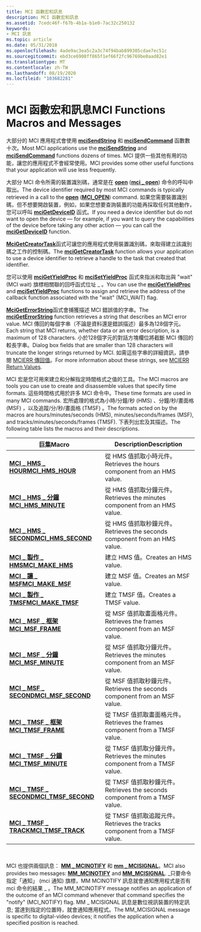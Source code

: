 ```yaml
---
title: MCI 函數宏和訊息
description: MCI 函數宏和訊息
ms.assetid: 7cedc46f-f67b-4b1a-b1e0-7ac32c250132
keywords:
- MCI 訊息
ms.topic: article
ms.date: 05/31/2018
ms.openlocfilehash: 4ade9ac3ea5c2a3c74f94bab899305cdae7ec51c
ms.sourcegitcommit: ebd3ce6908ff865f1ef66f2fc96769be0aad82e1
ms.translationtype: MT
ms.contentlocale: zh-TW
ms.lasthandoff: 08/19/2020
ms.locfileid: "103682281"
---
```

# <a name="mci-functions-macros-and-messages"></a><span data-ttu-id="c6fb2-104">MCI 函數宏和訊息</span><span class="sxs-lookup"><span data-stu-id="c6fb2-104">MCI Functions Macros and Messages</span></span>

<span data-ttu-id="c6fb2-105">大部分的 MCI 應用程式會使用 [**mciSendString**](/previous-versions//dd757161(v=vs.85)) 和 [**mciSendCommand**](/previous-versions//dd757160(v=vs.85)) 函數數十次。</span><span class="sxs-lookup"><span data-stu-id="c6fb2-105">Most MCI applications use the [**mciSendString**](/previous-versions//dd757161(v=vs.85)) and [**mciSendCommand**](/previous-versions//dd757160(v=vs.85)) functions dozens of times.</span></span> <span data-ttu-id="c6fb2-106">MCI 提供一些其他有用的功能，讓您的應用程式不會經常使用。</span><span class="sxs-lookup"><span data-stu-id="c6fb2-106">MCI provides some other useful functions that your application will use less frequently.</span></span>

<span data-ttu-id="c6fb2-107">大部分 MCI 命令所需的裝置識別碼，通常是在 [**open**](open.md) ([**mci \_ open**](mci-open.md)) 命令的呼叫中取出。</span><span class="sxs-lookup"><span data-stu-id="c6fb2-107">The device identifier required by most MCI commands is typically retrieved in a call to the [**open**](open.md) ([**MCI\_OPEN**](mci-open.md)) command.</span></span> <span data-ttu-id="c6fb2-108">如果您需要裝置識別碼，但不想要開啟裝置，例如，如果您想要查詢裝置的功能再採取任何其他動作，您可以呼叫 [**mciGetDeviceID**](/previous-versions//dd757156(v=vs.85)) 函式。</span><span class="sxs-lookup"><span data-stu-id="c6fb2-108">If you need a device identifier but do not want to open the device — for example, if you want to query the capabilities of the device before taking any other action — you can call the [**mciGetDeviceID**](/previous-versions//dd757156(v=vs.85)) function.</span></span>

<span data-ttu-id="c6fb2-109">[**MciGetCreatorTask**](/previous-versions//dd757155(v=vs.85))函式可讓您的應用程式使用裝置識別碼，來取得建立該識別碼之工作的控制碼。</span><span class="sxs-lookup"><span data-stu-id="c6fb2-109">The [**mciGetCreatorTask**](/previous-versions//dd757155(v=vs.85)) function allows your application to use a device identifier to retrieve a handle to the task that created that identifier.</span></span>

<span data-ttu-id="c6fb2-110">您可以使用 [**mciGetYieldProc**](/previous-versions//dd757159(v=vs.85)) 和 [**mciSetYieldProc**](/previous-versions//dd757163(v=vs.85)) 函式來指派和取出與 "wait" (MCI wait) 旗標相關聯的回呼函式位址 \_ 。</span><span class="sxs-lookup"><span data-stu-id="c6fb2-110">You can use the [**mciGetYieldProc**](/previous-versions//dd757159(v=vs.85)) and [**mciSetYieldProc**](/previous-versions//dd757163(v=vs.85)) functions to assign and retrieve the address of the callback function associated with the "wait" (MCI\_WAIT) flag.</span></span>

<span data-ttu-id="c6fb2-111">[**MciGetErrorString**](/previous-versions//dd757158(v=vs.85))函式會捕獲描述 MCI 錯誤值的字串。</span><span class="sxs-lookup"><span data-stu-id="c6fb2-111">The [**mciGetErrorString**](/previous-versions//dd757158(v=vs.85)) function retrieves a string that describes an MCI error value.</span></span> <span data-ttu-id="c6fb2-112">MCI 傳回的每個字串（不論是資料還是錯誤描述）最多為128個字元。</span><span class="sxs-lookup"><span data-stu-id="c6fb2-112">Each string that MCI returns, whether data or an error description, is a maximum of 128 characters.</span></span> <span data-ttu-id="c6fb2-113">小於128個字元的對話方塊欄位將截斷 MCI 傳回的較長字串。</span><span class="sxs-lookup"><span data-stu-id="c6fb2-113">Dialog box fields that are smaller than 128 characters will truncate the longer strings returned by MCI.</span></span> <span data-ttu-id="c6fb2-114">如需這些字串的詳細資訊，請參閱 [MCIERR 傳回值](mcierr-return-values.md)。</span><span class="sxs-lookup"><span data-stu-id="c6fb2-114">For more information about these strings, see [MCIERR Return Values](mcierr-return-values.md).</span></span>

<span data-ttu-id="c6fb2-115">MCI 宏是您可用來建立和分解指定時間格式之值的工具。</span><span class="sxs-lookup"><span data-stu-id="c6fb2-115">The MCI macros are tools you can use to create and disassemble values that specify time formats.</span></span> <span data-ttu-id="c6fb2-116">這些時間格式用於許多 MCI 命令中。</span><span class="sxs-lookup"><span data-stu-id="c6fb2-116">These time formats are used in many MCI commands.</span></span> <span data-ttu-id="c6fb2-117">宏所處理的格式為小時/分鐘/秒 (HMS) 、分鐘/秒/畫面格 (MSF) ，以及追蹤/分/秒/畫面格 (TMSF) 。</span><span class="sxs-lookup"><span data-stu-id="c6fb2-117">The formats acted on by the macros are hours/minutes/seconds (HMS), minutes/seconds/frames (MSF), and tracks/minutes/seconds/frames (TMSF).</span></span> <span data-ttu-id="c6fb2-118">下表列出宏及其描述。</span><span class="sxs-lookup"><span data-stu-id="c6fb2-118">The following table lists the macros and their descriptions.</span></span>



| <span data-ttu-id="c6fb2-119">巨集</span><span class="sxs-lookup"><span data-stu-id="c6fb2-119">Macro</span></span>                                        | <span data-ttu-id="c6fb2-120">Description</span><span class="sxs-lookup"><span data-stu-id="c6fb2-120">Description</span></span>                                        |
|----------------------------------------------|----------------------------------------------------|
| [<span data-ttu-id="c6fb2-121">**MCI \_ HMS \_ HOUR**</span><span class="sxs-lookup"><span data-stu-id="c6fb2-121">**MCI\_HMS\_HOUR**</span></span>](mci-hms-hour.md)       | <span data-ttu-id="c6fb2-122">從 HMS 值抓取小時元件。</span><span class="sxs-lookup"><span data-stu-id="c6fb2-122">Retrieves the hours component from an HMS value.</span></span>   |
| [<span data-ttu-id="c6fb2-123">**MCI \_ HMS \_ 分鐘**</span><span class="sxs-lookup"><span data-stu-id="c6fb2-123">**MCI\_HMS\_MINUTE**</span></span>](mci-hms-minute.md)   | <span data-ttu-id="c6fb2-124">從 HMS 值抓取分鐘元件。</span><span class="sxs-lookup"><span data-stu-id="c6fb2-124">Retrieves the minutes component from an HMS value.</span></span> |
| [<span data-ttu-id="c6fb2-125">**MCI \_ HMS \_ SECOND**</span><span class="sxs-lookup"><span data-stu-id="c6fb2-125">**MCI\_HMS\_SECOND**</span></span>](mci-hms-second.md)   | <span data-ttu-id="c6fb2-126">從 HMS 值抓取秒鐘元件。</span><span class="sxs-lookup"><span data-stu-id="c6fb2-126">Retrieves the seconds component from an HMS value.</span></span> |
| [<span data-ttu-id="c6fb2-127">**MCI \_ 製作 \_ HMS**</span><span class="sxs-lookup"><span data-stu-id="c6fb2-127">**MCI\_MAKE\_HMS**</span></span>](mci-make-hms.md)       | <span data-ttu-id="c6fb2-128">建立 HMS 值。</span><span class="sxs-lookup"><span data-stu-id="c6fb2-128">Creates an HMS value.</span></span>                              |
| [<span data-ttu-id="c6fb2-129">**MCI \_ 讓 \_ MSF**</span><span class="sxs-lookup"><span data-stu-id="c6fb2-129">**MCI\_MAKE\_MSF**</span></span>](mci-make-msf.md)       | <span data-ttu-id="c6fb2-130">建立 MSF 值。</span><span class="sxs-lookup"><span data-stu-id="c6fb2-130">Creates an MSF value.</span></span>                              |
| [<span data-ttu-id="c6fb2-131">**MCI \_ 製作 \_ TMSF**</span><span class="sxs-lookup"><span data-stu-id="c6fb2-131">**MCI\_MAKE\_TMSF**</span></span>](mci-make-tmsf.md)     | <span data-ttu-id="c6fb2-132">建立 TMSF 值。</span><span class="sxs-lookup"><span data-stu-id="c6fb2-132">Creates a TMSF value.</span></span>                              |
| <span data-ttu-id="c6fb2-133">[**MCI \_ MSF \_ 框架**](/previous-versions//dd743438(v=vs.85))</span><span class="sxs-lookup"><span data-stu-id="c6fb2-133">[**MCI\_MSF\_FRAME**](/previous-versions//dd743438(v=vs.85))</span></span>     | <span data-ttu-id="c6fb2-134">從 MSF 值抓取畫面格元件。</span><span class="sxs-lookup"><span data-stu-id="c6fb2-134">Retrieves the frames component from an MSF value.</span></span>  |
| [<span data-ttu-id="c6fb2-135">**MCI \_ MSF \_ 分鐘**</span><span class="sxs-lookup"><span data-stu-id="c6fb2-135">**MCI\_MSF\_MINUTE**</span></span>](mci-msf-minute.md)   | <span data-ttu-id="c6fb2-136">從 MSF 值抓取分鐘元件。</span><span class="sxs-lookup"><span data-stu-id="c6fb2-136">Retrieves the minutes component from an MSF value.</span></span> |
| [<span data-ttu-id="c6fb2-137">**MCI \_ MSF \_ SECOND**</span><span class="sxs-lookup"><span data-stu-id="c6fb2-137">**MCI\_MSF\_SECOND**</span></span>](mci-msf-second.md)   | <span data-ttu-id="c6fb2-138">從 MSF 值抓取秒鐘元件。</span><span class="sxs-lookup"><span data-stu-id="c6fb2-138">Retrieves the seconds component from an MSF value.</span></span> |
| [<span data-ttu-id="c6fb2-139">**MCI \_ TMSF \_ 框架**</span><span class="sxs-lookup"><span data-stu-id="c6fb2-139">**MCI\_TMSF\_FRAME**</span></span>](mci-tmsf-frame.md)   | <span data-ttu-id="c6fb2-140">從 TMSF 值抓取畫面格元件。</span><span class="sxs-lookup"><span data-stu-id="c6fb2-140">Retrieves the frames component from a TMSF value.</span></span>  |
| [<span data-ttu-id="c6fb2-141">**MCI \_ TMSF \_ 分鐘**</span><span class="sxs-lookup"><span data-stu-id="c6fb2-141">**MCI\_TMSF\_MINUTE**</span></span>](mci-tmsf-minute.md) | <span data-ttu-id="c6fb2-142">從 TMSF 值抓取分鐘元件。</span><span class="sxs-lookup"><span data-stu-id="c6fb2-142">Retrieves the minutes component from a TMSF value.</span></span> |
| [<span data-ttu-id="c6fb2-143">**MCI \_ TMSF \_ SECOND**</span><span class="sxs-lookup"><span data-stu-id="c6fb2-143">**MCI\_TMSF\_SECOND**</span></span>](mci-tmsf-second.md) | <span data-ttu-id="c6fb2-144">從 TMSF 值抓取秒鐘元件。</span><span class="sxs-lookup"><span data-stu-id="c6fb2-144">Retrieves the seconds component from a TMSF value.</span></span> |
| [<span data-ttu-id="c6fb2-145">**MCI \_ TMSF \_ TRACK**</span><span class="sxs-lookup"><span data-stu-id="c6fb2-145">**MCI\_TMSF\_TRACK**</span></span>](mci-tmsf-track.md)   | <span data-ttu-id="c6fb2-146">從 TMSF 值抓取追蹤元件。</span><span class="sxs-lookup"><span data-stu-id="c6fb2-146">Retrieves the tracks component from a TMSF value.</span></span>  |



 

<span data-ttu-id="c6fb2-147">MCI 也提供兩個訊息： [**MM \_ MCINOTIFY**](mm-mcinotify.md) 和 [**mm \_ MCISIGNAL**](mm-mcisignal.md)。</span><span class="sxs-lookup"><span data-stu-id="c6fb2-147">MCI also provides two messages: [**MM\_MCINOTIFY**](mm-mcinotify.md) and [**MM\_MCISIGNAL**](mm-mcisignal.md).</span></span> <span data-ttu-id="c6fb2-148">\_只要命令指定「通知」 (mci 通知) 旗標，MM MCINOTIFY 訊息就會通知應用程式是否有 mci 命令的結果 \_ 。</span><span class="sxs-lookup"><span data-stu-id="c6fb2-148">The MM\_MCINOTIFY message notifies an application of the outcome of an MCI command whenever that command specifies the "notify" (MCI\_NOTIFY) flag.</span></span> <span data-ttu-id="c6fb2-149">MM \_ MCISIGNAL 訊息是數位視訊裝置的特定訊息; 當達到指定的位置時，就會通知應用程式。</span><span class="sxs-lookup"><span data-stu-id="c6fb2-149">The MM\_MCISIGNAL message is specific to digital-video devices; it notifies the application when a specified position is reached.</span></span>

 

 
